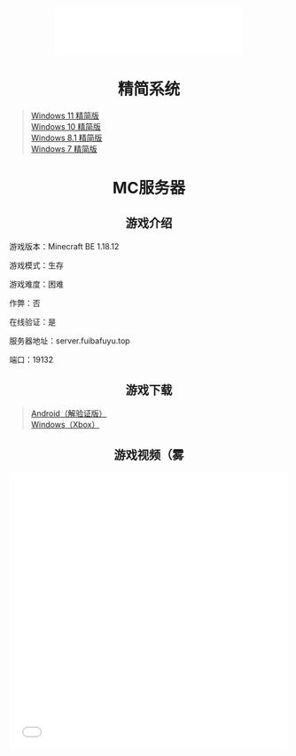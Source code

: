 <div align="center">
	<h3 id="jinrishici-sentence"></h3>
	<script src="https://sdk.jinrishici.com/v2/browser/jinrishici.js" charset="utf-8"></script>
</div>

<div align="center">
	<iframe frameborder="no" border="0" marginwidth="0" marginheight="0" width=340 height=86 src="//music.163.com/outchain/player?type=2&id=1808492017&auto=0&height=66"></iframe>
</div>

# <center>精简系统</center>

>[Windows 11 精简版](/11 "nya~")<br>
>[Windows 10 精简版](/10 "nya~")<br>
>[Windows 8.1 精简版](/8.1 "nya~")<br>
>[Windows 7 精简版](/7 "nya~")<br>

# <center>MC服务器</center>

## <center>游戏介绍</center>

游戏版本：Minecraft BE 1.18.12

游戏模式：生存

游戏难度：困难

作弊：否

在线验证：是

服务器地址：server.fuibafuyu.top

端口：19132

## <center>游戏下载</center>

>[Android（解验证版）](https://download.fuibafuyu.top/Ali/Program/Android/Minecraft/MCBE_1.18.12.01.apk "おはよう")<br>
><a href="https://www.xbox.com/zh-cn/games/store/minecraft-for-windows/9nblggh2jhxj" target="_blank" rel="noopener noreferrer" title="うち、フユどす">Windows（Xbox）</a>

## <center>游戏视频（雾</center>

<div align="center">
	<iframe src="//player.bilibili.com/player.html?aid=80433022&bvid=BV1GJ411x7h7&cid=137649199&page=1&high_quality=1" allowfullscreen="allowfullscreen" width="100%" height="500" scrolling="no" frameborder="0" sandbox="allow-top-navigation allow-same-origin allow-forms allow-scripts"></iframe>
</div>
